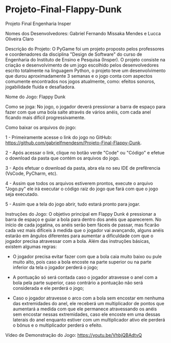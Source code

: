 # Projeto-Final-Flappy-Dunk
Projeto Final Engenharia Insper

Nomes dos Desenvolvedores: Gabriel Fernando Missaka Mendes e Lucca Oliveira Claro

Descrição do Projeto: O PyGame foi um projeto proposto pelos professores e coordenadores da disciplina "Design de Software" do curso de Engenharia do Instituto de Ensino e Pesquisa (Insper). O projeto consiste na criação e desenvolvimento de um jogo escolhido pelos desenvolvedores escrito totalmente na linguagem Python, o projeto teve um desenvolvimento que durou aproximadamente 3 semanas e o jogo conta com aspectos comumente encontrados nos jogos atualmente, como: efeitos sonoros, jogabilidade fluida e desafiadora.

Nome do Jogo: Flappy Dunk

Como se joga: No jogo, o jogador deverá pressionar a barra de espaço para fazer com que uma bola salte através de vários anéis, com cada anel ficando mais difícil progressivamente.

Como baixar os arquivos do jogo:

1 - Primeiramente acesse o link do jogo no GitHub: https://github.com/gabrielfmendesm/Projeto-Final-Flappy-Dunk.

2 - Após acessar o link, clique no botão verde "Code" ou "Código" e efetue o download da pasta que contém os arquivos do jogo.

3 - Após efetuar o download da pasta, abra ela no seu IDE de prefêrencia (VsCode, PyCharm, etc).

4 - Assim que todos os arquivos estiverem prontos, execute o arquivo "Jogo.py" ele irá executar o código raiz do jogo que fará com que o jogo seja executado. 

5 - Assim que a tela do jogo abrir, tudo estará pronto para jogar.

Instruções do Jogo: O objetivo principal em Flappy Dunk é pressionar a barra de espaço e guiar a bola para dentro dos anéis que aparecerem. No início de cada jogatina, os anéis serão bem fáceis de passar, mas ficarão cada vez mais difíceis à medida que o jogador vai avançando, alguns anéis estarão em ângulos diferentes para aumentar a dificuldade com que o jogador precisa atravessar com a bola. Além das instruções básicas, existem algumas regras:

- O jogador precisa evitar fazer com que a bola caia muito baixo ou pule muito alto, pois caso a bola encoste na parte superior ou na parte inferior da tela o jogador perderá o jogo;

- A pontuação só será contada caso o jogador atravesse o anel com a bola pela parte superior, caso contrário a pontuação não será considerada e ele perderá  o jogo;
    
- Caso o jogador atravesse o arco com a bola sem encostar em nenhuma das extremidades do anel, ele receberá um multiplicador de pontos que aumentará a medida com que ele permanece atravessando os anéis sem encostar nessas extremidades, caso ele encoste em uma dessas laterais do anel enquanto estiver com um multiplicador ativo ele perderá o bônus e o multiplicador perderá o efeito.

 Vídeo de Demonstração do Jogo: https://youtu.be/VhbjQBAdtvQ